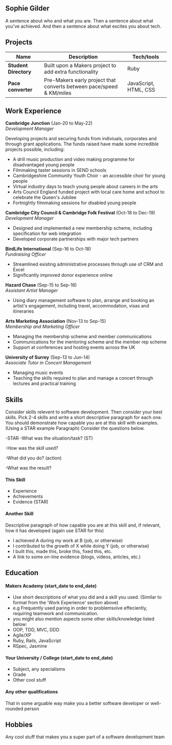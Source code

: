 ## Sophie Gilder

A sentence about who and what you are. Then a sentence about what you've achieved. And then a sentence about what excites you about tech.

## Projects

| Name                             | Description                                            | Tech/tools        |
| -------------------------------- | ------------------------------------------------------ | ----------------- |
| **Student Directory**            | Built upon a Makers project to add extra functionality | Ruby              |
| **Pace converter**               | Pre-Makers early project that converts between pace/speed & KM/miles | JavaScript, HTML, CSS|

## Work Experience

**Cambridge Junction** (Jan-20 to May-22)  
_Development Manager_

Developing projects and securing funds from indiviuals, corporates and through grant applications. The funds raised have made some incredible projects possible, including:

- A drill music production and video making programme for disadvantaged young people
- Filmmaking taster sessions in SEND schools
- Cambridgeshire Community Youth Choir - an accessible choir for young people
- Virtual industry days to teach young people about careers in the arts
- Arts Council England funded project with local care home and school to celebrate the Queen's Jubilee
- Fortnightly filmmaking sessions for disabled young people

**Cambridge City Council & Cambridge Folk Festival** (Oct-18 to Dec-19)  
_Development Manager_

- Designed and implemented a new membership scheme, including specification for web integration
- Developed corporate partnerships with major tech partners

**BirdLife International** (Sep-16 to Oct-18)  
_Fundraising Officer_

- Streamlined existing administrative processes through use of CRM and Excel
- Significantly improved donor experience online

**Hazard Chase** (Sep-15 to Sep-16)  
_Assistant Artist Manager_

- Using diary management software to plan, arrange and booking an artist's engagement, including travel, accommodation,  visas and itineraries

**Arts Marketing Association** (Nov-13 to Sep-15)  
_Membership and Marketing Officer_

- Managing the membership scheme and member communications
- Communications for the mentoring scheme and the member rep scheme
- Support at conferences and hosting events across the UK

**University of Surrey** (Sep-13 to Jun-14)  
_Associate Tutor in Concert Management_

- Managing music events
- Teaching the skills required to plan and manage a concert through lectures and practical training

## Skills

Consider skills relevent to software development. Then consider your best skills. Pick 2-4 skills and write a short descriptive paragraph for each one. You should demonstrate how capable you are at this skill with examples.
(Using a STAR example Paragraph) Consider the questions below.

-STAR
-What was the situation/task? (ST)

-How was the skill used?

-What did you do? (action)

-What was the result?


#### This Skill

- Experience
- Achievements
- Evidence (STAR)

#### Another Skill

Descriptive paragraph of how capable you are at this skill and, if relevant, how it has developed (again use STAR for this)

- I achieved A during my work at B (job, or otherwise)
- I contributed to the growth of X while doing Y (job, or otherwise)
- I built this, made this, broke this, fixed this, etc.
- A link to some on-line evidence (blogs, videos, articles, etc.)

## Education

#### Makers Academy (start_date to end_date)
- Use short descriptions of what you did and a skill you used. (Similar to format from the 'Work Experience' section above)
- e.g Frequently used paring in order to problemsolve effeciently, requiring teamwork and communication.
- you might also mention aspects some other skills/knowledge listed below: 
- OOP, TDD, MVC, DDD
- Agile/XP
- Ruby, Rails, JavaScript
- RSpec, Jasmine

#### Your University / College (start_date to end_date)

- Subject, any specialisms
- Grade
- Other cool stuff

#### Any other qualifications

That in some arguable way make you a better software developer or well-rounded person

## Hobbies

Any cool stuff that makes you a super part of a software development team
